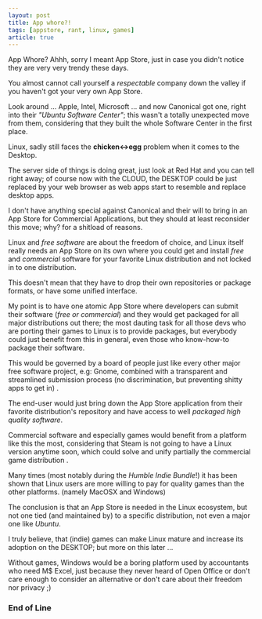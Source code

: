 ```yaml
--- 
layout: post
title: App whore?!
tags: [appstore, rant, linux, games] 
article: true
---
```


App Whore? Ahhh, sorry I meant App Store, just in case you didn't notice they are very very trendy these days. 

You almost cannot call yourself a *respectable* company down the valley if you haven't got your very own App Store.

Look around ... Apple, Intel, Microsoft ... and now Canonical got one, right into their *"Ubuntu Software Center"*; this wasn't
a totally unexpected move from them, considering that they built the whole Software Center in the first place.

Linux, sadly still faces the **chicken<->egg** problem when it comes to the Desktop. 

The server side of things is doing great, just look at Red Hat and you can tell right away; of course now with the CLOUD, the DESKTOP could be just replaced by your web
browser as web apps start to resemble and replace desktop apps.

I don't have anything special against Canonical and their will to bring in an App Store for Commercial Applications, but they
should at least reconsider this move; why? for a shitload of reasons.

Linux and *free software* are about the freedom of choice, and Linux itself really needs an App Store on its own where
you could get and install *free* and *commercial* software for your favorite Linux distribution and not locked in to one
distribution.

This doesn't mean that they have to drop their own repositories or package formats, or have some unified interface.

My point is to have one atomic App Store where developers can submit their software (*free or commercial*) and they would get
packaged for all major distributions out there; the most dauting task for all those devs who are porting their games to Linux
is to provide packages, but everybody could just benefit from this in general, even those who know-how-to package their software.

This would be governed by a board of people just like every other major free software project, e.g: Gnome, combined with
a transparent and streamlined submission process (no discrimination, but preventing shitty apps to get in) .

The end-user would just bring down the App Store application from their favorite distribution's repository and have access
to well *packaged high quality software*.

Commercial software and especially games would benefit from a platform like this the most, considering that Steam is not going
to have a Linux version anytime soon, which could solve and unify partially the commercial game distribution .

Many times (most notably during the *Humble Indie Bundle*!) it has been shown that Linux users are more willing to pay for quality
games than the other platforms. (namely MacOSX and Windows)

The conclusion is that an App Store is needed in the Linux ecosystem, 
but not one tied (and maintained by) to a specific distribution, not even a major one like *Ubuntu*.

I truly believe, that (indie) games can make Linux mature and increase its adoption on the DESKTOP; but more on this later ...

Without games, Windows would be a boring platform used by accountants who need M$ Excel, 
just because they never heard of Open Office or don't care enough to consider an alternative or don't care about their freedom
nor privacy ;)

### End of Line
